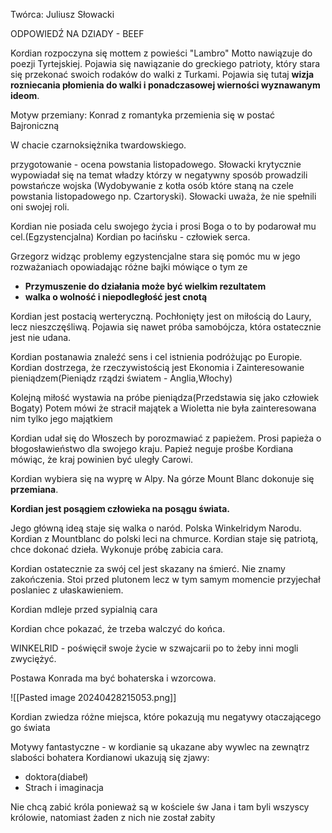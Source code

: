 Twórca: Juliusz Słowacki

ODPOWIEDŹ NA DZIADY - BEEF 

Kordian rozpoczyna się mottem z powieści "Lambro" Motto nawiązuje do poezji Tyrtejskiej.
Pojawia się nawiązanie do greckiego patrioty, który stara się przekonać swoich rodaków do walki z Turkami. Pojawia się tutaj **wizja rozniecania płomienia do walki i ponadczasowej wierności wyznawanym ideom**.  

Motyw przemiany: Konrad z romantyka przemienia się w postać Bajroniczną

W chacie czarnoksiężnika twardowskiego.

przygotowanie - ocena powstania listopadowego. Słowacki krytycznie wypowiadał się na temat władzy którzy w negatywny sposób prowadzili powstańcze wojska
(Wydobywanie z kotła osób które staną na czele powstania listopadowego np. Czartoryski). Słowacki uważa, że nie spełnili oni swojej roli.


Kordian nie posiada celu swojego życia i prosi Boga o to by podarował mu cel.(Egzystencjalna)
Kordian po łacińsku - człowiek serca. 

Grzegorz widząc problemy egzystencjalne stara się pomóc mu  w jego rozważaniach opowiadając różne bajki mówiące o  tym ze
- **Przymuszenie do działania może być wielkim rezultatem**
- **walka o wolność i niepodległość jest cnotą**

Kordian jest postacią werteryczną. Pochłonięty jest on miłością do Laury, lecz nieszczęśliwą. Pojawia się nawet próba samobójcza, która ostatecznie jest nie udana.

Kordian postanawia znaleźć sens i cel istnienia podróżując po Europie. Kordian dostrzega, że rzeczywistością jest Ekonomia i Zainteresowanie pieniądzem(Pieniądz rządzi światem - Anglia,Włochy) 

Kolejną miłość wystawia na próbe pieniądza(Przedstawia się jako człowiek Bogaty) Potem mówi że stracił majątek a Wioletta nie była zainteresowana nim tylko jego majątkiem

Kordian udał się do Włoszech by porozmawiać z papieżem. Prosi papieża o błogosławieństwo dla swojego kraju. Papież neguje prośbe Kordiana mówiąc, że kraj powinien być uległy Carowi.

Kordian wybiera się na wyprę w Alpy. Na górze Mount Blanc dokonuje się **przemiana**.

**Kordian jest posągiem człowieka na posągu świata.** 

Jego główną ideą staje się walka o naród. 
Polska Winkelridym Narodu.
Kordian z Mountblanc do polski leci na chmurce.
Kordian staje się patriotą, chce dokonać dzieła. 
Wykonuje próbę zabicia cara. 

Kordian ostatecznie za swój cel  jest skazany na śmierć. Nie znamy zakończenia. Stoi przed plutonem lecz w tym samym momencie przyjechał poslaniec z ułaskawieniem.

Kordian mdleje przed sypialnią cara

Kordian chce pokazać, że trzeba walczyć do końca.

WINKELRID - poświęcił swoje życie w szwajcarii po to żeby inni mogli zwyciężyć.

Postawa Konrada ma być bohaterska i wzorcowa. 

![[Pasted image 20240428215053.png]]



Kordian zwiedza różne miejsca, które pokazują mu negatywy otaczającego go świata

Motywy fantastyczne - w kordianie są ukazane aby wywlec na zewnątrz slabości bohatera
Kordianowi ukazują się zjawy:
- doktora(diabeł)
- Strach i imaginacja



Nie chcą zabić króla ponieważ są w kościele św Jana i tam byli wszyscy królowie, natomiast żaden z nich nie został zabity